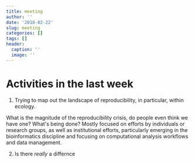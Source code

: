 ```yaml
---
title: meeting
author: ''
date: '2018-02-22'
slug: meeting
categories: []
tags: []
header:
  caption: ''
  image: ''
---
```


# Activities in the last week

1. Trying to map out the landscape of reproducibility, in particular, within ecology.

What is the magnitude of the reproducibility crisis, do people even think we have one? What's being done?
Mostly focused on efforts by individuals or research groups, as well as institutional efforts, particularly emerging in the bioinformatics discipline and focusing on computational analysis workflows and data management.

2. Is there *really* a differnce
